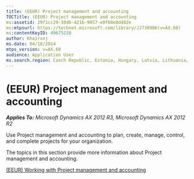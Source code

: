 ```yaml
---
title: (EEUR) Project management and accounting
TOCTitle: (EEUR) Project management and accounting
ms:assetid: 29f1cc29-30d6-421b-9957-e0f68e8dd82e
ms:mtpsurl: https://technet.microsoft.com/library/JJ730986(v=AX.60)
ms:contentKeyID: 49675228
author: Khairunj
ms.date: 04/18/2014
mtps_version: v=AX.60
audience: Application User
ms.search.region: Czech Republic, Estonia, Hungary, Latvia, Lithuania, Poland, Russia
---
```


# (EEUR) Project management and accounting 


_**Applies To:** Microsoft Dynamics AX 2012 R3, Microsoft Dynamics AX 2012 R2_

Use Project management and accounting to plan, create, manage, control, and complete projects for your organization.

The topics in this section provide more information about Project management and accounting.

[(EEUR) Working with Project management and accounting](eeur-working-with-project-management-and-accounting.md)

  


